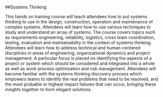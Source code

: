 ##Systems Thinking

This hands on training course will teach attendees how to put systems thinking to use in the design, construction, operation and maintenance of complex systems. Attendees will learn how to use various techniques to study and understand an array of systems. The course covers topics such as requirements engineering, reliability, logistics, cross team coordination, testing, evaluation and maintainability in the context of systems thinking. Attendees will learn how to address technical and human-centered disciplines in areas of engineering, organizational dynamics and project management. A particular focus is placed on identifying the aspects of a project or system which should be considered and integrated into a whole as well as work-process optimization and risk management. Attendees will become familiar with the systems thinking discovery process which empowers teams to identify the real problems that need to be resolved, and the most probable or highest impact failures that can occur, bringing these insights together to form elegant solutions.
